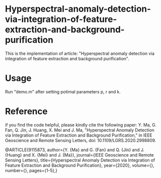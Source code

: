 # Hyperspectral-anomaly-detection-via-integration-of-feature-extraction-and-background-purification
This is the implementation of article: "Hyperspectral anomaly detection via integration of feature extraction and background purification".
# Usage
Run "demo.m" after setting potimal parameters p, r and k.
# Reference
if you find the code helpful, please kindly cite the following paper:
Y. Ma, G. Fan, Q. Jin, J. Huang, X. Mei and J. Ma, "Hyperspectral Anomaly Detection via Integration of Feature Extraction and Background Purification," in IEEE Geoscience and Remote Sensing Letters, doi: 10.1109/LGRS.2020.2998809.

@ARTICLE{9115873,
  author={Y. {Ma} and G. {Fan} and Q. {Jin} and J. {Huang} and X. {Mei} and J. {Ma}},
  journal={IEEE Geoscience and Remote Sensing Letters}, 
  title={Hyperspectral Anomaly Detection via Integration of Feature Extraction and Background Purification}, 
  year={2020},
  volume={},
  number={},
  pages={1-5},}
